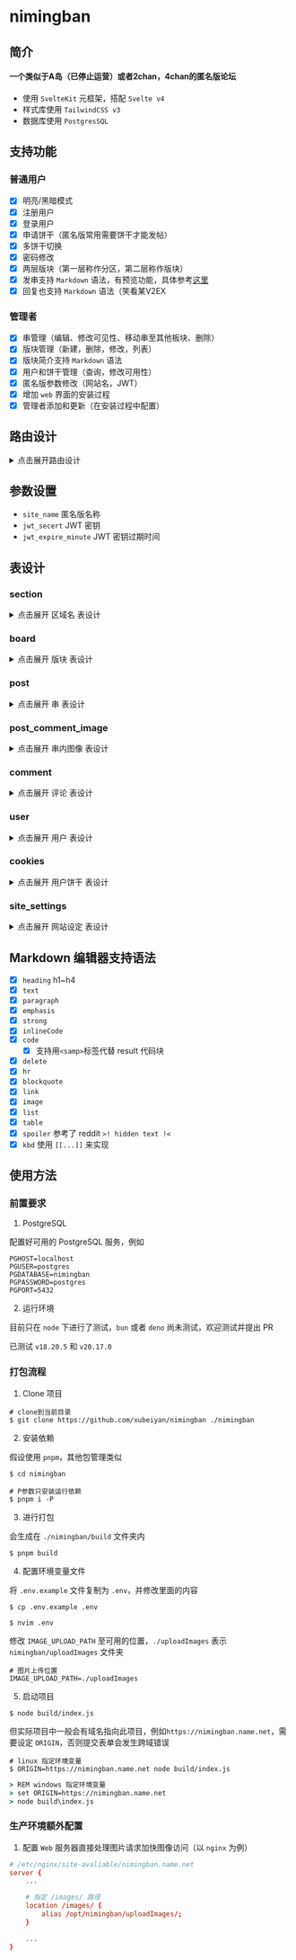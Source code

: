# nimingban

## 简介

#### 一个类似于A岛（已停止运营）或者2chan，4chan的匿名版论坛

- 使用 `SvelteKit` 元框架，搭配 `Svelte v4`
- 样式库使用 `TailwindCSS v3`
- 数据库使用 `PostgresSQL`

## 支持功能

### 普通用户

- [x] 明亮/黑暗模式
- [x] 注册用户
- [x] 登录用户
- [x] 申请饼干（匿名版常用需要饼干才能发帖）
- [x] 多饼干切换
- [x] 密码修改
- [x] 两层版块（第一层称作分区，第二层称作版块）
- [x] 发串支持 `Markdown` 语法，有预览功能，具体参考[这里](#markdown-编辑器支持语法)
- [x] 回复也支持 `Markdown` 语法（笑看某V2EX

### 管理者

- [x] 串管理（编辑、修改可见性、移动串至其他板块、删除）
- [x] 版块管理（新建，删除，修改，列表）
- [x] 版块简介支持 `Markdown` 语法
- [x] 用户和饼干管理（查询，修改可用性）
- [x] 匿名版参数修改（网站名，JWT）
- [x] 增加 `web` 界面的安装过程
- [x] 管理者添加和更新（在安装过程中配置）

## 路由设计

<details>
<summary>点击展开路由设计</summary>

| 功能                       | 路径（和请求方法）                      | 携带参数 |
| -------------------------- | --------------------------------------- | -------- |
| 主页                       | GET /                                   |          |
| 某个版                     | GET /board/{board_url}                  |          |
| （管理）编辑某串或评论     | POST /board/editPostOrComment/{post_id} |          |
| 获取某个版的串             | GET /board/getPosts/{board_url}         |          |
| 发送串                     | POST /board/sendPost/{board_url}        |          |
| 发送回复串                 | POST /board/sendComment/{post_id}       |          |
| 获取某串回复               | GET /comment/{post_id}                  |          |
| 获取某串最新回复           | GET /comment/latest/{post_id}           |          |
| 获取单独某条回复           | GET /comment/single/{comment_id}        |          |
| 查看某串                   | GET /post/{post_id}                     |          |
| 登录                       | POST /login                             |          |
| （管理）添加版块           | POST /manage/addBoard                   |          |
| （管理）添加分区           | POST /manage/addSection                 |          |
| （管理）编辑串状态         | POST /manage/editPostStatus/{id}        |          |
| （管理）获取版块列表       | GET /manage/getBoardList/{id}           |          |
| （管理）获取分区列表       | GET /manage/getSectionList              |          |
| （管理）获取网站设置       | GET /manage/getSettingList              |          |
| （管理）移动串             | POST /manage/movePost                   |          |
| （管理）获取完整版块列表   | GET /manage/movePost/getFullBoardList   |          |
| （管理）删除版块           | GET /manage/removeBoard/{id}            |          |
| （管理）删除评论           | GET /manage/removeComment/{id}          |          |
| （管理）删除串             | GET /manage/removePost/{id}             |          |
| （管理）删除分区           | GET /manage/removeSection/{id}          |          |
| （管理）搜索用户或饼干     | POST /manage/searchCookies              |          |
| （管理）搜索用户详细信息   | POST /manage/searchUser                 |          |
| （管理）切换用户或饼干状态 | POST /manage/toggleUserStatus           |          |
| （管理）更新版块           | POST /manage/updateBoard                |          |
| （管理）更新分区           | POST /manage/updateSection              |          |
| （管理）更新网站设置       | POST /manage/updateSetting              |          |
| 注册                       | POST /register                          |          |
| 获取饼干                   | GET /user/getNewCookies                 |          |
| 刷新JWT                    | POST /user/refreshJWT                   |          |
| 修改密码                   | POST /user/updatePassword               |          |

</details>

## 参数设置

- `site_name` 匿名版名称
- `jwt_secert` JWT 密钥
- `jwt_expire_minute` JWT 密钥过期时间

## 表设计

### section

<details>
<summary>点击展开 区域名 表设计</summary>

| 列名         | 数据类型   | 备注 |
| ------------ | ---------- | ---- |
| id           | uuid       |      |
| section_name | vchar(256) |      |
| order        | integer    |      |

</details>

### board

<details>
<summary>点击展开 版块 表设计</summary>

| 列名               | 数据类型   | 备注                              |
| ------------------ | ---------- | --------------------------------- |
| id                 | uuid       |                                   |
| parent_section_id  | uuid       |                                   |
| min_post_second    | integer    | default 10                        |
| min_post_timestamp | timestamp  |                                   |
| access_type        | vchar(16)  | 可选值 `all` `view_only` `hidden` |
| name               | vchar(256) |                                   |
| url_name           | vchar(256) |                                   |
| intro              | text       |                                   |
| order              | integer    |                                   |

</details>

### post

<details>
<summary>点击展开 串 表设计</summary>

| 列名              | 数据类型   | 备注                                   |
| ----------------- | ---------- | -------------------------------------- |
| id                | uuid       |                                        |
| status            | vchar(16)  | 可选值 `repliable` `readonly` `hidden` |
| belong_board_id   | uuid       |                                        |
| poster_name       | vchar(256) |                                        |
| poster_email      | vchar(256) |                                        |
| title             | vchar(256) |                                        |
| content           | text       |                                        |
| poster_cookies_id | uuid       |                                        |
| post_timestamp    | timestamp  |                                        |
| edit_timestamp    | timestamp  |                                        |

</details>

### post_comment_image

<details>
<summary>点击展开 串内图像 表设计</summary>

| 列名       | 数据类型  | 备注                                   |
| ---------- | --------- | -------------------------------------- |
| id         | uuid      |                                        |
| image_type | vchar(16) | 可用值 `png` `jpg` `gif` `webp` `avif` |
| exist_type | vchar(16) | 可用值 `exist` `hidden` `remove`       |
| post_id    | uuid      |                                        |

</details>

### comment

<details>
<summary>点击展开 评论 表设计</summary>

| 列名           | 数据类型   | 备注 |
| -------------- | ---------- | ---- |
| id             | uuid       |      |
| belong_post_id | uuid       |      |
| poster_name    | vchar(256) |      |
| poster_email   | vchar(256) |      |
| title          | vchar(256) |      |
| content        | text       |      |
| post_timestamp | timestamp  |      |
| edit_timestamp | timestamp  |      |

</details>

### user

<details>
<summary>点击展开 用户 表设计</summary>

| 列名             | 数据类型   | 备注                                         |
| ---------------- | ---------- | -------------------------------------------- |
| id               | uuid       |                                              |
| status           | vchar(16)  | 可用值 `enable` `disable`                    |
| username         | vchar(256) |                                              |
| password_hash    | vchar(128) |                                              |
| password_salt    | vchar(128) |                                              |
| type             | vchar(16)  | 可用值 `admin` `user`                        |
| create_timestamp | timestamp  |                                              |
| reset_password   | vchar(128) | 有值则处于密码重置状态，且此值为重置后的密码 |

</details>

### cookies

<details>
<summary>点击展开 用户饼干 表设计</summary>

| 列名             | 数据类型  | 备注                      |
| ---------------- | --------- | ------------------------- |
| id               | uuid      |                           |
| belong_user_id   | uuid      |                           |
| create_timestamp | timestamp |                           |
| expire_timestamp | timestamp |                           |
| content          | vchar(32) |                           |
| status           | vchar(16) | 可用值 `enable` `disable` |

</details>

### site_settings

<details>
<summary>点击展开 网站设定 表设计</summary>

| 列名        | 数据类型   | 备注 |
| ----------- | ---------- | ---- |
| name        | vchar(64)  |      |
| data_type   | vchar(64)  |      |
| value       | vchar(128) |      |
| description | vchar(256) |      |

| 支持的值     | 说明                | 数据类型 | 默认值              |
| ------------ | ------------------- | -------- | ------------------- |
| site_name    | 站点名称            | "string" | "匿名版"            |
| cookie_limit | 饼干限制            | "number" | "5"                 |
| jwt_secret   | JSON Web Token 密钥 | "string" | "nimingban20241011" |

</details>

## Markdown 编辑器支持语法

- [x] `heading` h1~h4
- [x] `text`
- [x] `paragraph`
- [x] `emphasis`
- [x] `strong`
- [x] `inlineCode`
- [x] `code`
  - [x] 支持用`<samp>`标签代替 result 代码块
- [x] `delete`
- [x] `hr`
- [x] `blockquote`
- [x] `link`
- [x] `image`
- [x] `list`
- [x] `table`
- [x] `spoiler` 参考了 reddit `>! hidden text !<`
- [x] `kbd` 使用 `[[...]]` 来实现

## 使用方法

### 前置要求

1. PostgreSQL

配置好可用的 PostgreSQL 服务，例如

```
PGHOST=localhost
PGUSER=postgres
PGDATABASE=nimingban
PGPASSWORD=postgres
PGPORT=5432
```

2. 运行环境

目前只在 `node` 下进行了测试，`bun` 或者 `deno` 尚未测试，欢迎测试并提出 PR

已测试 `v18.20.5` 和 `v20.17.0`

### 打包流程

1. Clone 项目

```shell
# clone到当前目录
$ git clone https://github.com/xubeiyan/nimingban ./nimingban
```

2. 安装依赖

假设使用 `pnpm`，其他包管理类似

```shell
$ cd nimingban

# P参数只安装运行依赖
$ pnpm i -P
```

3. 进行打包

会生成在 `./nimingban/build` 文件夹内

```shell
$ pnpm build
```

4. 配置环境变量文件

将 `.env.example` 文件复制为 `.env`，并修改里面的内容

```shell
$ cp .env.example .env

$ nvim .env
```

修改 `IMAGE_UPLOAD_PATH` 至可用的位置，`./uploadImages` 表示`nimingban/uploadImages` 文件夹

```
# 图片上传位置
IMAGE_UPLOAD_PATH=./uploadImages
```

5. 启动项目

```shell
$ node build/index.js
```

但实际项目中一般会有域名指向此项目，例如`https://nimingban.name.net`，需要设定 `ORIGIN`，否则提交表单会发生跨域错误

```shell
# linux 指定环境变量
$ ORIGIN=https://nimingban.name.net node build/index.js
```

```bat
> REM windows 指定环境变量
> set ORIGIN=https://nimingban.name.net
> node build\index.js
```

### 生产环境额外配置

1. 配置 `Web` 服务器直接处理图片请求加快图像访问（以 `nginx` 为例）

```conf
# /etc/nginx/site-avaliable/nimingban.name.net
server {
    ...

    # 指定 /images/ 路径
    location /images/ {
        alias /opt/nimingban/uploadImages/;
    }

    ...
}

```

